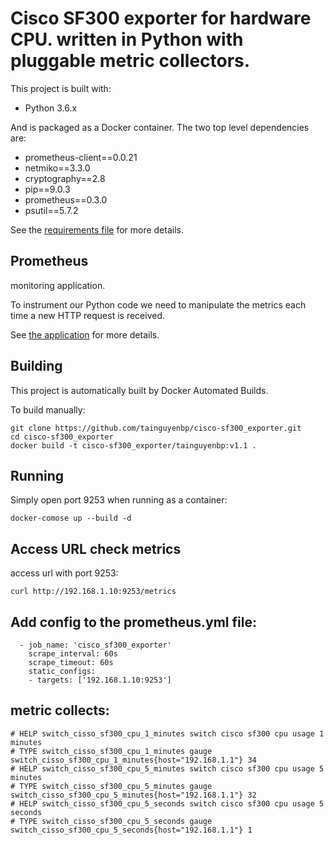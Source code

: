 # Cisco SF300 exporter for hardware CPU. written in Python with pluggable metric collectors.
This project is built with:

- Python 3.6.x

And is packaged as a Docker container. The two top level dependencies are:

- prometheus-client==0.0.21
- netmiko==3.3.0
- cryptography==2.8
- pip==9.0.3
- prometheus==0.3.0
- psutil==5.7.2



See the [requirements file](./requirements.txt) for more details.

## Prometheus

monitoring application.

To instrument our Python code we need to manipulate the metrics each
time a new HTTP request is received.

See [the application](./cisco-sf300_exporter.py) for more details.

## Building

This project is automatically built by Docker Automated Builds.

To build manually:
```
git clone https://github.com/tainguyenbp/cisco-sf300_exporter.git
cd cisco-sf300_exporter
docker build -t cisco-sf300_exporter/tainguyenbp:v1.1 .
```

## Running

Simply open port 9253 when running as a container:

`docker-comose up --build -d`

## Access URL check metrics

access url with port 9253:

`curl http://192.168.1.10:9253/metrics`

## Add config to the prometheus.yml file:

```
  - job_name: 'cisco_sf300_exporter'
    scrape_interval: 60s
    scrape_timeout: 60s
    static_configs:
    - targets: ['192.168.1.10:9253']
```
## metric collects:

```
# HELP switch_cisso_sf300_cpu_1_minutes switch cisco sf300 cpu usage 1 minutes
# TYPE switch_cisso_sf300_cpu_1_minutes gauge
switch_cisso_sf300_cpu_1_minutes{host="192.168.1.1"} 34
# HELP switch_cisso_sf300_cpu_5_minutes switch cisco sf300 cpu usage 5 minutes
# TYPE switch_cisso_sf300_cpu_5_minutes gauge
switch_cisso_sf300_cpu_5_minutes{host="192.168.1.1"} 32
# HELP switch_cisso_sf300_cpu_5_seconds switch cisco sf300 cpu usage 5 seconds
# TYPE switch_cisso_sf300_cpu_5_seconds gauge
switch_cisso_sf300_cpu_5_seconds{host="192.168.1.1"} 1
```

